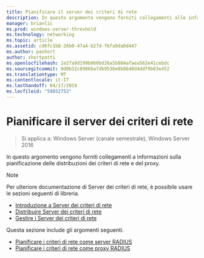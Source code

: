 ```yaml
---
title: Pianificare il server dei criteri di rete
description: In questo argomento vengono forniti collegamenti alle informazioni sulla pianificazione della distribuzione server RADIUS di Server dei criteri di rete relativa alla pianificazione in Windows Server 2016.
manager: brianlic
ms.prod: windows-server-threshold
ms.technology: networking
ms.topic: article
ms.assetid: cd6fc1b8-26b0-47a4-b27d-f6fa9da0d447
ms.author: pashort
author: shortpatti
ms.openlocfilehash: 1e2fa9d199b060bd26a5b804afaea562e41cebdc
ms.sourcegitcommit: 0d0b32c8986ba7db9536e0b8648d4ddf9b03e452
ms.translationtype: MT
ms.contentlocale: it-IT
ms.lasthandoff: 04/17/2019
ms.locfileid: "59852752"
---
```

# <a name="plan-network-policy-server"></a>Pianificare il server dei criteri di rete

>Si applica a: Windows Server (canale semestrale), Windows Server 2016

In questo argomento vengono forniti collegamenti a informazioni sulla pianificazione delle distribuzioni dei criteri di rete e del proxy.

>[!NOTE]
>Per ulteriore documentazione di Server dei criteri di rete, è possibile usare le sezioni seguenti di libreria. 
> - [Introduzione a Server dei criteri di rete](nps-getstart-top.md)
> - [Distribuire Server dei criteri di rete](nps-deploy.md)
> - [Gestire i Server dei criteri di rete](nps-manage-top.md)

Questa sezione include gli argomenti seguenti.

- [Pianificare i criteri di rete come server RADIUS](nps-plan-server.md)
- [Pianificare i criteri di rete come proxy RADIUS](nps-plan-proxy.md)
